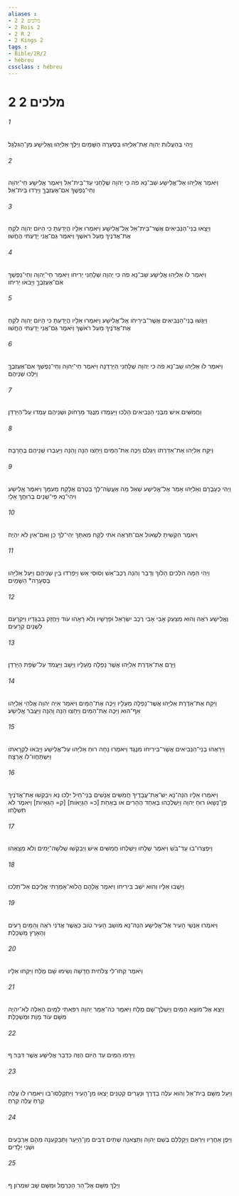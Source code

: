 ```yaml
---
aliases : 
- 2 מלכים 2
- 2 Rois 2
- 2 R 2
- 2 Kings 2
tags : 
- Bible/2R/2
- hébreu
cssclass : hébreu
---
```


# 2 מלכים 2

###### 1
וַיְהִי בְּהַעֲלֹות יְהוָה אֶת־אֵלִיָּהוּ בַּסְעָרָה הַשָּׁמָיִם וַיֵּלֶךְ אֵלִיָּהוּ וֶאֱלִישָׁע מִן־הַגִּלְגָּל׃
###### 2
וַיֹּאמֶר אֵלִיָּהוּ אֶל־אֱלִישָׁע שֵׁב־נָא פֹה כִּי יְהוָה שְׁלָחַנִי עַד־בֵּית־אֵל וַיֹּאמֶר אֱלִישָׁע חַי־יְהוָה וְחֵי־נַפְשְׁךָ אִם־אֶעֶזְבֶךָּ וַיֵּרְדוּ בֵּית־אֵל׃
###### 3
וַיֵּצְאוּ בְנֵי־הַנְּבִיאִים אֲשֶׁר־בֵּית־אֵל אֶל־אֱלִישָׁע וַיֹּאמְרוּ אֵלָיו הֲיָדַעְתָּ כִּי הַיֹּום יְהוָה לֹקֵחַ אֶת־אֲדֹנֶיךָ מֵעַל רֹאשֶׁךָ וַיֹּאמֶר גַּם־אֲנִי יָדַעְתִּי הֶחֱשׁוּ׃
###### 4
וַיֹּאמֶר לֹו אֵלִיָּהוּ אֱלִישָׁע שֵׁב־נָא פֹה כִּי יְהוָה שְׁלָחַנִי יְרִיחֹו וַיֹּאמֶר חַי־יְהוָה וְחֵי־נַפְשְׁךָ אִם־אֶעֶזְבֶךָּ וַיָּבֹאוּ יְרִיחֹו׃
###### 5
וַיִּגְּשׁוּ בְנֵי־הַנְּבִיאִים אֲשֶׁר־בִּירִיחֹו אֶל־אֱלִישָׁע וַיֹּאמְרוּ אֵלָיו הֲיָדַעְתָּ כִּי הַיֹּום יְהוָה לֹקֵחַ אֶת־אֲדֹנֶיךָ מֵעַל רֹאשֶׁךָ וַיֹּאמֶר גַּם־אֲנִי יָדַעְתִּי הֶחֱשׁוּ׃
###### 6
וַיֹּאמֶר לֹו אֵלִיָּהוּ שֵׁב־נָא פֹה כִּי יְהוָה שְׁלָחַנִי הַיַּרְדֵּנָה וַיֹּאמֶר חַי־יְהוָה וְחֵי־נַפְשְׁךָ אִם־אֶעֶזְבֶךָּ וַיֵּלְכוּ שְׁנֵיהֶם׃
###### 7
וַחֲמִשִּׁים אִישׁ מִבְּנֵי הַנְּבִיאִים הָלְכוּ וַיַּעַמְדוּ מִנֶּגֶד מֵרָחֹוק וּשְׁנֵיהֶם עָמְדוּ עַל־הַיַּרְדֵּן׃
###### 8
וַיִּקַּח אֵלִיָּהוּ אֶת־אַדַּרְתֹּו וַיִּגְלֹם וַיַּכֶּה אֶת־הַמַּיִם וַיֵּחָצוּ הֵנָּה וָהֵנָּה וַיַּעַבְרוּ שְׁנֵיהֶם בֶּחָרָבָה׃
###### 9
וַיְהִי כְעָבְרָם וְאֵלִיָּהוּ אָמַר אֶל־אֱלִישָׁע שְׁאַל מָה אֶעֱשֶׂה־לָּךְ בְּטֶרֶם אֶלָּקַח מֵעִמָּךְ וַיֹּאמֶר אֱלִישָׁע וִיהִי־נָא פִּי־שְׁנַיִם בְּרוּחֲךָ אֵלָי׃
###### 10
וַיֹּאמֶר הִקְשִׁיתָ לִשְׁאֹול אִם־תִּרְאֶה אֹתִי לֻקָּח מֵאִתָּךְ יְהִי־לְךָ כֵן וְאִם־אַיִן לֹא יִהְיֶה׃
###### 11
וַיְהִי הֵמָּה הֹלְכִים הָלֹוךְ וְדַבֵּר וְהִנֵּה רֶכֶב־אֵשׁ וְסוּסֵי אֵשׁ וַיַּפְרִדוּ בֵּין שְׁנֵיהֶם וַיַּעַל אֵלִיָּהוּ בַּסְּעָרָה* הַשָּׁמָיִם׃
###### 12
וֶאֱלִישָׁע רֹאֶה וְהוּא מְצַעֵק אָבִי אָבִי רֶכֶב יִשְׂרָאֵל וּפָרָשָׁיו וְלֹא רָאָהוּ עֹוד וַיַּחֲזֵק בִּבְגָדָיו וַיִּקְרָעֵם לִשְׁנַיִם קְרָעִים׃
###### 13
וַיָּרֶם אֶת־אַדֶּרֶת אֵלִיָּהוּ אֲשֶׁר נָפְלָה מֵעָלָיו וַיָּשָׁב וַיַּעֲמֹד עַל־שְׂפַת הַיַּרְדֵּן׃
###### 14
וַיִּקַּח אֶת־אַדֶּרֶת אֵלִיָּהוּ אֲשֶׁר־נָפְלָה מֵעָלָיו וַיַּכֶּה אֶת־הַמַּיִם וַיֹּאמַר אַיֵּה יְהוָה אֱלֹהֵי אֵלִיָּהוּ אַף־הוּא וַיַּכֶּה אֶת־הַמַּיִם וַיֵּחָצוּ הֵנָּה וָהֵנָּה וַיַּעֲבֹר אֱלִישָׁע׃
###### 15
וַיִּרְאֻהוּ בְנֵי־הַנְּבִיאִים אֲשֶׁר־בִּירִיחֹו מִנֶּגֶד וַיֹּאמְרוּ נָחָה רוּחַ אֵלִיָּהוּ עַל־אֱלִישָׁע וַיָּבֹאוּ לִקְרָאתֹו וַיִּשְׁתַּחֲווּ־לֹו אָרְצָה׃
###### 16
וַיֹּאמְרוּ אֵלָיו הִנֵּה־נָא יֵשׁ־אֶת־עֲבָדֶיךָ חֲמִשִּׁים אֲנָשִׁים בְּנֵי־חַיִל יֵלְכוּ נָא וִיבַקְשׁוּ אֶת־אֲדֹנֶיךָ פֶּן־נְשָׂאֹו רוּחַ יְהוָה וַיַּשְׁלִכֵהוּ בְּאַחַד הֶהָרִים אֹו בְּאַחַת [כ= הַגְּיָאֹות] [ק= הַגֵּאָיֹות] וַיֹּאמֶר לֹא תִשְׁלָחוּ׃
###### 17
וַיִּפְצְרוּ־בֹו עַד־בֹּשׁ וַיֹּאמֶר שְׁלָחוּ וַיִּשְׁלְחוּ חֲמִשִּׁים אִישׁ וַיְבַקְשׁוּ שְׁלֹשָׁה־יָמִים וְלֹא מְצָאֻהוּ׃
###### 18
וַיָּשֻׁבוּ אֵלָיו וְהוּא יֹשֵׁב בִּירִיחֹו וַיֹּאמֶר אֲלֵהֶם הֲלֹוא־אָמַרְתִּי אֲלֵיכֶם אַל־תֵּלֵכוּ׃
###### 19
וַיֹּאמְרוּ אַנְשֵׁי הָעִיר אֶל־אֱלִישָׁע הִנֵּה־נָא מֹושַׁב הָעִיר טֹוב כַּאֲשֶׁר אֲדֹנִי רֹאֶה וְהַמַּיִם רָעִים וְהָאָרֶץ מְשַׁכָּלֶת׃
###### 20
וַיֹּאמֶר קְחוּ־לִי צְלֹחִית חֲדָשָׁה וְשִׂימוּ שָׁם מֶלַח וַיִּקְחוּ אֵלָיו׃
###### 21
וַיֵּצֵא אֶל־מֹוצָא הַמַּיִם וַיַּשְׁלֶךְ־שָׁם מֶלַח וַיֹּאמֶר כֹּה־אָמַר יְהוָה רִפִּאתִי לַמַּיִם הָאֵלֶּה לֹא־יִהְיֶה מִשָּׁם עֹוד מָוֶת וּמְשַׁכָּלֶת׃
###### 22
וַיֵּרָפוּ הַמַּיִם עַד הַיֹּום הַזֶּה כִּדְבַר אֱלִישָׁע אֲשֶׁר דִּבֵּר׃ ף
###### 23
וַיַּעַל מִשָּׁם בֵּית־אֵל וְהוּא עֹלֶה בַדֶּרֶךְ וּנְעָרִים קְטַנִּים יָצְאוּ מִן־הָעִיר וַיִּתְקַלְּסוּ־בֹו וַיֹּאמְרוּ לֹו עֲלֵה קֵרֵחַ עֲלֵה קֵרֵחַ׃
###### 24
וַיִּפֶן אַחֲרָיו וַיִּרְאֵם וַיְקַלְלֵם בְּשֵׁם יְהוָה וַתֵּצֶאנָה שְׁתַּיִם דֻּבִּים מִן־הַיַּעַר וַתְּבַקַּעְנָה מֵהֶם אַרְבָּעִים וּשְׁנֵי יְלָדִים׃
###### 25
וַיֵּלֶךְ מִשָּׁם אֶל־הַר הַכַּרְמֶל וּמִשָּׁם שָׁב שֹׁמְרֹון׃ ף
